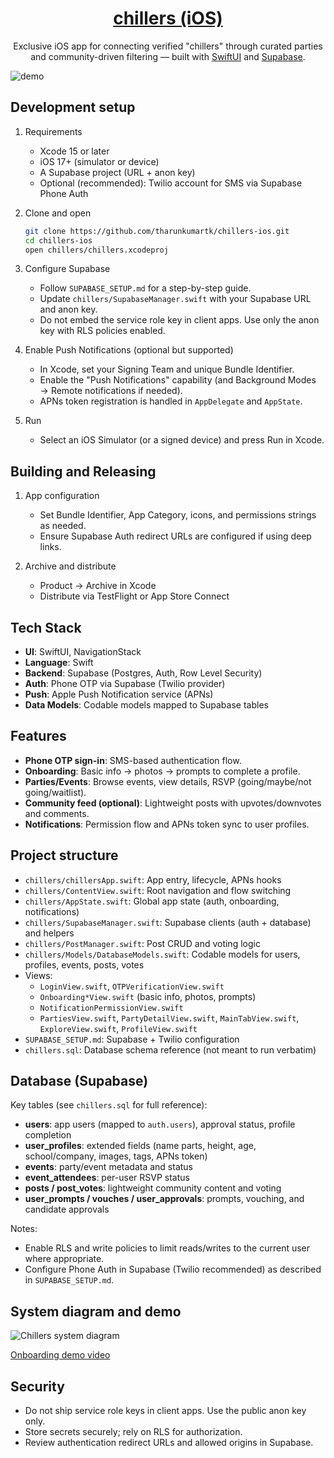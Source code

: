 <h1 align="center">
<a href="https://tharunkumar.xyz/blog/chillers" target="_blank">
  chillers (iOS)
  </a>
</h1>
<p align="center">
  Exclusive iOS app for connecting verified "chillers" through curated parties and community-driven filtering — built with <a href="https://developer.apple.com/xcode/swiftui/" target="_blank">SwiftUI</a> and <a href="https://supabase.com/" target="_blank">Supabase</a>.
</p>

![demo](https://tharunkumar.xyz/_next/image?url=%2Fimages%2Fproject%2Fchillers%2Fchillers-logo.png&w=1920&q=75)


## Development setup

1. Requirements

   - Xcode 15 or later
   - iOS 17+ (simulator or device)
   - A Supabase project (URL + anon key)
   - Optional (recommended): Twilio account for SMS via Supabase Phone Auth

2. Clone and open

   ```sh
   git clone https://github.com/tharunkumartk/chillers-ios.git
   cd chillers-ios
   open chillers/chillers.xcodeproj
   ```

3. Configure Supabase

   - Follow `SUPABASE_SETUP.md` for a step-by-step guide.
   - Update `chillers/SupabaseManager.swift` with your Supabase URL and anon key.
   - Do not embed the service role key in client apps. Use only the anon key with RLS policies enabled.

4. Enable Push Notifications (optional but supported)

   - In Xcode, set your Signing Team and unique Bundle Identifier.
   - Enable the "Push Notifications" capability (and Background Modes → Remote notifications if needed).
   - APNs token registration is handled in `AppDelegate` and `AppState`.

5. Run

   - Select an iOS Simulator (or a signed device) and press Run in Xcode.


## Building and Releasing

1. App configuration

   - Set Bundle Identifier, App Category, icons, and permissions strings as needed.
   - Ensure Supabase Auth redirect URLs are configured if using deep links.

2. Archive and distribute

   - Product → Archive in Xcode
   - Distribute via TestFlight or App Store Connect


## Tech Stack

- **UI**: SwiftUI, NavigationStack
- **Language**: Swift
- **Backend**: Supabase (Postgres, Auth, Row Level Security)
- **Auth**: Phone OTP via Supabase (Twilio provider)
- **Push**: Apple Push Notification service (APNs)
- **Data Models**: Codable models mapped to Supabase tables


## Features

- **Phone OTP sign-in**: SMS-based authentication flow.
- **Onboarding**: Basic info → photos → prompts to complete a profile.
- **Parties/Events**: Browse events, view details, RSVP (going/maybe/not going/waitlist).
- **Community feed (optional)**: Lightweight posts with upvotes/downvotes and comments.
- **Notifications**: Permission flow and APNs token sync to user profiles.


## Project structure

- `chillers/chillersApp.swift`: App entry, lifecycle, APNs hooks
- `chillers/ContentView.swift`: Root navigation and flow switching
- `chillers/AppState.swift`: Global app state (auth, onboarding, notifications)
- `chillers/SupabaseManager.swift`: Supabase clients (auth + database) and helpers
- `chillers/PostManager.swift`: Post CRUD and voting logic
- `chillers/Models/DatabaseModels.swift`: Codable models for users, profiles, events, posts, votes
- Views:
  - `LoginView.swift`, `OTPVerificationView.swift`
  - `Onboarding*View.swift` (basic info, photos, prompts)
  - `NotificationPermissionView.swift`
  - `PartiesView.swift`, `PartyDetailView.swift`, `MainTabView.swift`, `ExploreView.swift`, `ProfileView.swift`
- `SUPABASE_SETUP.md`: Supabase + Twilio configuration
- `chillers.sql`: Database schema reference (not meant to run verbatim)


## Database (Supabase)

Key tables (see `chillers.sql` for full reference):

- **users**: app users (mapped to `auth.users`), approval status, profile completion
- **user_profiles**: extended fields (name parts, height, age, school/company, images, tags, APNs token)
- **events**: party/event metadata and status
- **event_attendees**: per-user RSVP status
- **posts / post_votes**: lightweight community content and voting
- **user_prompts / vouches / user_approvals**: prompts, vouching, and candidate approvals

Notes:

- Enable RLS and write policies to limit reads/writes to the current user where appropriate.
- Configure Phone Auth in Supabase (Twilio recommended) as described in `SUPABASE_SETUP.md`.


## System diagram and demo

![Chillers system diagram](docs/chillers-sys-diagram.png)

[Onboarding demo video](https://ydfksaipdlqazgcsrdlm.supabase.co/storage/v1/object/public/demo-videos/chillers-demo.mp4)


## Security

- Do not ship service role keys in client apps. Use the public anon key only.
- Store secrets securely; rely on RLS for authorization.
- Review authentication redirect URLs and allowed origins in Supabase.

